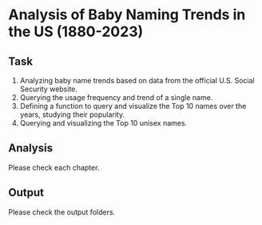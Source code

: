 # Analysis of Baby Naming Trends in the US (1880-2023)

## Task

1. Analyzing baby name trends based on data from the official U.S. Social Security website.
2. Querying the usage frequency and trend of a single name.
3. Defining a function to query and visualize the Top 10 names over the years, studying their popularity.
4. Querying and visualizing the Top 10 unisex names.

## Analysis

Please check each chapter.

## Output

Please check the output folders.











